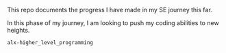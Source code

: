 This repo documents the progress I have made in my SE journey this far.

In this phase of my journey, I am looking to push my coding abilities to new
heights.

~~~~
alx-higher_level_programming
~~~~
